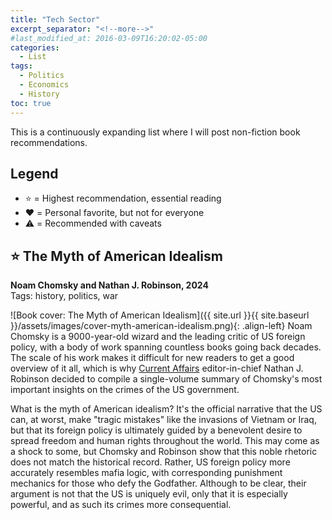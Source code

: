 ```yaml
---
title: "Tech Sector"
excerpt_separator: "<!--more-->"
#last_modified_at: 2016-03-09T16:20:02-05:00
categories:
  - List
tags:
  - Politics
  - Economics
  - History
toc: true
---
```


This is a continuously expanding list where I will post non-fiction book recommendations.

## Legend

- ⭐ =  Highest recommendation, essential reading
- ❤️ = Personal favorite, but not for everyone
- ⚠️ = Recommended with caveats

## ⭐ The Myth of American Idealism

**Noam Chomsky and Nathan J. Robinson, 2024**<br>
Tags: history, politics, war

![Book cover: The Myth of American Idealism]({{ site.url }}{{ site.baseurl }}/assets/images/cover-myth-american-idealism.png){: .align-left} Noam Chomsky is a 9000-year-old wizard and the leading critic of US foreign policy, with a body of work spanning countless books going back decades. The scale of his work makes it difficult for new readers to get a good overview of it all, which is why [Current Affairs](https://www.currentaffairs.org/) editor-in-chief Nathan J. Robinson decided to compile a single-volume summary of Chomsky's most important insights on the crimes of the US government.

What is the myth of American idealism? It's the official narrative that the US can, at worst, make "tragic mistakes" like the invasions of Vietnam or Iraq, but that its foreign policy is ultimately guided by a benevolent desire to spread freedom and human rights throughout the world. This may come as a shock to some, but Chomsky and Robinson show that this noble rhetoric does not match the historical record. Rather, US foreign policy more accurately resembles mafia logic, with corresponding punishment mechanics for those who defy the Godfather. Although to be clear, their argument is not that the US is uniquely evil, only that it is especially powerful, and as such its crimes more consequential.
